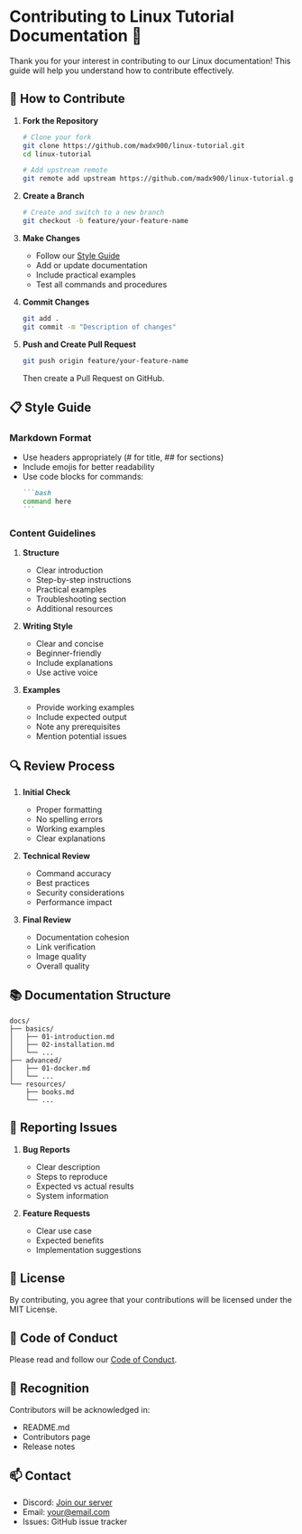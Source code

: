 # Contributing to Linux Tutorial Documentation 🤝

Thank you for your interest in contributing to our Linux documentation! This guide will help you understand how to contribute effectively.

## 📝 How to Contribute

1. **Fork the Repository**
   ```bash
   # Clone your fork
   git clone https://github.com/madx900/linux-tutorial.git
   cd linux-tutorial

   # Add upstream remote
   git remote add upstream https://github.com/madx900/linux-tutorial.git
   ```

2. **Create a Branch**
   ```bash
   # Create and switch to a new branch
   git checkout -b feature/your-feature-name
   ```

3. **Make Changes**
   - Follow our [Style Guide](#style-guide)
   - Add or update documentation
   - Include practical examples
   - Test all commands and procedures

4. **Commit Changes**
   ```bash
   git add .
   git commit -m "Description of changes"
   ```

5. **Push and Create Pull Request**
   ```bash
   git push origin feature/your-feature-name
   ```
   Then create a Pull Request on GitHub.

## 📋 Style Guide

### Markdown Format

- Use headers appropriately (# for title, ## for sections)
- Include emojis for better readability
- Use code blocks for commands:
  ````markdown
  ```bash
  command here
  ```
  ````

### Content Guidelines

1. **Structure**
   - Clear introduction
   - Step-by-step instructions
   - Practical examples
   - Troubleshooting section
   - Additional resources

2. **Writing Style**
   - Clear and concise
   - Beginner-friendly
   - Include explanations
   - Use active voice

3. **Examples**
   - Provide working examples
   - Include expected output
   - Note any prerequisites
   - Mention potential issues

## 🔍 Review Process

1. **Initial Check**
   - Proper formatting
   - No spelling errors
   - Working examples
   - Clear explanations

2. **Technical Review**
   - Command accuracy
   - Best practices
   - Security considerations
   - Performance impact

3. **Final Review**
   - Documentation cohesion
   - Link verification
   - Image quality
   - Overall quality

## 📚 Documentation Structure

```
docs/
├── basics/
│   ├── 01-introduction.md
│   ├── 02-installation.md
│   └── ...
├── advanced/
│   ├── 01-docker.md
│   └── ...
└── resources/
    ├── books.md
    └── ...
```

## 🐛 Reporting Issues

1. **Bug Reports**
   - Clear description
   - Steps to reproduce
   - Expected vs actual results
   - System information

2. **Feature Requests**
   - Clear use case
   - Expected benefits
   - Implementation suggestions

## 📜 License

By contributing, you agree that your contributions will be licensed under the MIT License.

## 🤝 Code of Conduct

Please read and follow our [Code of Conduct](CODE_OF_CONDUCT.md).

## 🌟 Recognition

Contributors will be acknowledged in:
- README.md
- Contributors page
- Release notes

## 📫 Contact

- Discord: [Join our server](https://discord.gg/your-server)
- Email: your@email.com
- Issues: GitHub issue tracker
